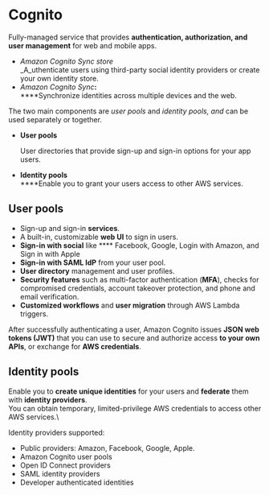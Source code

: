 # Cognito

Fully-managed service that provides **authentication, authorization, and user management** for web and mobile apps.

* _Amazon Cognito Sync store_\
  _A_uthenticate users using third-party social identity providers or create your own identity store.
* _Amazon Cognito Sync_**:**\
  ****Synchronize identities across multiple devices and the web.

The two main components are _user pools_ and _identity pools, and_ can be used separately or together.

*   **User pools**

    User directories that provide sign-up and sign-in options for your app users.
* **Identity pools**\
  ****Enable you to grant your users access to other AWS services.

## User pools

* Sign-up and sign-in **services**.
* A built-in, customizable **web UI** to sign in users.
* **Sign-in with social** like **** Facebook, Google, Login with Amazon, and Sign in with Apple
* **Sign-in with SAML IdP** from your user pool.
* **User directory** management and user profiles.
* **Security features** such as multi-factor authentication (**MFA**), checks for compromised credentials, account takeover protection, and phone and email verification.
* **Customized workflows** and **user migration** through AWS Lambda triggers.

After successfully authenticating a user, Amazon Cognito issues **JSON web tokens (JWT)** that you can use to secure and authorize access **to your own APIs**, or exchange for **AWS credentials**.

## Identity pools

Enable you to **create unique identities** for your users and **federate** them with **identity providers**.\
You can obtain temporary, limited-privilege AWS credentials to access other AWS services.\


Identity providers supported:

* Public providers: Amazon, Facebook, Google, Apple.
* Amazon Cognito user pools
* Open ID Connect providers
* SAML identity providers
* Developer authenticated identities



